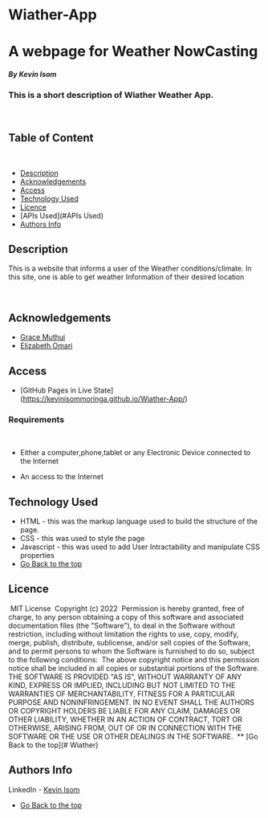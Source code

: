 
# Wiather-App
# A webpage for Weather NowCasting


##### By Kevin Isom
### This is a short description of Wiather Weather App.
​
## Table of Content
​
+ [Description](#description)
+ [Acknowledgements](#acknowledgements)
+ [Access](#access)
+ [Technology Used](#technology-used)
+ [Licence](#licence)
+ [APIs Used](#APIs Used)
+ [Authors Info](#author-Info)

## Description
<p>This is  a website that informs a user of the Weather conditions/climate. In this site, one is able to get weather Information of their desired location</p>
​

## Acknowledgements

 - [Grace Muthui](https://www.linkedin.com/in/grace-muthui-ab881313a/)
 - [Elizabeth Omari](https://www.linkedin.com/in/elizabeth-omari-1a90b9103/)
​
## Access

- [GitHub Pages in Live State] (https://kevinisommoringa.github.io/Wiather-App/)
### Requirements
​
* Either a computer,phone,tablet or any Electronic Device connected to the Internet

* An access to the Internet
​
## Technology Used
* HTML - this was the markup language used to build the structure of the page.
​
* CSS - this was used to style the page 
​
* Javascript - this was used to add User Intractability and manipulate CSS properties 
​
* [Go Back to the top](#Wiather)
​
## Licence
​
MIT License
​
Copyright (c) 2022
​
Permission is hereby granted, free of charge, to any person obtaining a copy
of this software and associated documentation files (the "Software"), to deal
in the Software without restriction, including without limitation the rights
to use, copy, modify, merge, publish, distribute, sublicense, and/or sell
copies of the Software, and to permit persons to whom the Software is
furnished to do so, subject to the following conditions:
​
The above copyright notice and this permission notice shall be included in all
copies or substantial portions of the Software.
​
THE SOFTWARE IS PROVIDED "AS IS", WITHOUT WARRANTY OF ANY KIND, EXPRESS OR
IMPLIED, INCLUDING BUT NOT LIMITED TO THE WARRANTIES OF MERCHANTABILITY,
FITNESS FOR A PARTICULAR PURPOSE AND NONINFRINGEMENT. IN NO EVENT SHALL THE
AUTHORS OR COPYRIGHT HOLDERS BE LIABLE FOR ANY CLAIM, DAMAGES OR OTHER
LIABILITY, WHETHER IN AN ACTION OF CONTRACT, TORT OR OTHERWISE, ARISING FROM,
OUT OF OR IN CONNECTION WITH THE SOFTWARE OR THE USE OR OTHER DEALINGS IN THE
SOFTWARE.
​
** [Go Back to the top](# Wiather)
​
## Authors Info
LinkedIn - [Kevin Isom](https://www.linkedin.com/in/kevin-isom-a58bb3201/)
​
* [Go Back to the top](#Wiather)
